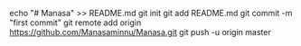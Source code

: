 echo "# Manasa" >> README.md
git init
git add README.md
git commit -m "first commit"
git remote add origin https://github.com/Manasaminnu/Manasa.git
git push -u origin master
